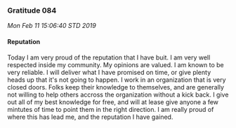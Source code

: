 ### Gratitude 084


_Mon Feb 11 15:06:40 STD 2019_

#### Reputation


Today I am very proud of the reputation that I have buit.  I am very well respected inside my community.  My opinions are valued.  I am known to be very reliable.  I will deliver what I have promised on time, or give plenty heads up that it's not going to happen.  I work in an organization that is very closed doors.  Folks keep their knowledge to themselves, and are generally not willing to help others accross the organization without a kick back.  I give out all of my best knowledge for free, and will at lease give anyone a few mintutes of time to point them in the right direction. I am really proud of where this has lead me, and the reputation I have gained.
